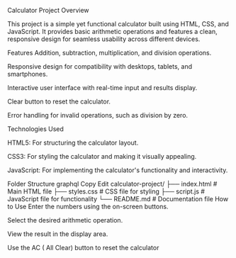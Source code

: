 Calculator Project
Overview

This project is a simple yet functional calculator built using HTML, CSS, and JavaScript. It provides basic arithmetic operations and features a clean, responsive design for seamless usability across different devices.

Features
Addition, subtraction, multiplication, and division operations.

Responsive design for compatibility with desktops, tablets, and smartphones.

Interactive user interface with real-time input and results display.

Clear button to reset the calculator.

Error handling for invalid operations, such as division by zero.

Technologies Used

HTML5: For structuring the calculator layout.

CSS3: For styling the calculator and making it visually appealing.

JavaScript: For implementing the calculator's functionality and interactivity.


Folder Structure
graphql
Copy
Edit
calculator-project/
├── index.html       # Main HTML file
├── styles.css       # CSS file for styling
├── script.js        # JavaScript file for functionality
└── README.md        # Documentation file
How to Use
Enter the numbers using the on-screen buttons.

Select the desired arithmetic operation.

View the result in the display area.

Use the AC ( All Clear) button to reset the calculator
